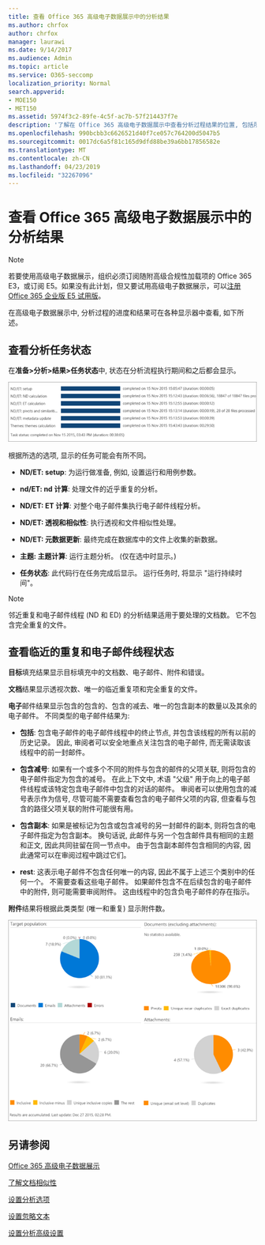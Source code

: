 ```yaml
---
title: 查看 Office 365 高级电子数据展示中的分析结果
ms.author: chrfox
author: chrfox
manager: laurawi
ms.date: 9/14/2017
ms.audience: Admin
ms.topic: article
ms.service: O365-seccomp
localization_priority: Normal
search.appverid:
- MOE150
- MET150
ms.assetid: 5974f3c2-89fe-4c5f-ac7b-57f214437f7e
description: '了解在 Office 365 高级电子数据展示中查看分析过程结果的位置, 包括所显示的任务选项的定义。  '
ms.openlocfilehash: 990bcbb3c6626521d40f7ce057c764200d5047b5
ms.sourcegitcommit: 0017dc6a5f81c165d9dfd88be39a6bb17856582e
ms.translationtype: MT
ms.contentlocale: zh-CN
ms.lasthandoff: 04/23/2019
ms.locfileid: "32267096"
---
```

# <a name="view-analyze-results-in-office-365-advanced-ediscovery"></a>查看 Office 365 高级电子数据展示中的分析结果

> [!NOTE]
> 若要使用高级电子数据展示，组织必须订阅随附高级合规性加载项的 Office 365 E3，或订阅 E5。如果没有此计划，但又要试用高级电子数据展示，可以[注册 Office 365 企业版 E5 试用版](https://go.microsoft.com/fwlink/p/?LinkID=698279)。 
  
在高级电子数据展示中, 分析过程的进度和结果可在各种显示器中查看, 如下所述。
  
## <a name="view-analyze-task-status"></a>查看分析任务状态

在**准备\>分析\>结果\>任务状态**中, 状态在分析流程执行期间和之后都会显示。 
  
![分析任务状态](media/d0372978-ce08-4f4e-a1fc-aa918ae44364.png)
  
根据所选的选项, 显示的任务可能会有所不同。 
  
- **ND/ET: setup**: 为运行做准备, 例如, 设置运行和用例参数。
    
- **nd/ET: nd 计算**: 处理文件的近乎重复的分析。
    
- **ND/ET: ET 计算**: 对整个电子邮件集执行电子邮件线程分析。
    
- **ND/ET: 透视和相似性**: 执行透视和文件相似性处理。
    
- **ND/ET: 元数据更新**: 最终完成在数据库中的文件上收集的新数据。
    
- **主题: 主题计算**: 运行主题分析。 (仅在选中时显示。)
    
- **任务状态**: 此代码行在任务完成后显示。 运行任务时, 将显示 "运行持续时间"。
    
> [!NOTE]
> 邻近重复和电子邮件线程 (ND 和 ED) 的分析结果适用于要处理的文档数。 它不包含完全重复的文件。 
  
## <a name="view-near-duplicates-and-email-threads-status"></a>查看临近的重复和电子邮件线程状态

**目标**填充结果显示目标填充中的文档数、电子邮件、附件和错误。 
  
**文档**结果显示透视次数、唯一的临近重复项和完全重复的文件。 
  
**电子**邮件结果显示包含的包含的、包含的减去、唯一的包含副本的数量以及其余的电子邮件。 不同类型的电子邮件结果为: 
  
- **包括**: 包含电子邮件的电子邮件线程中的终止节点, 并包含该线程的所有以前的历史记录。 因此, 审阅者可以安全地重点关注包含的电子邮件, 而无需读取该线程中的前一封邮件。 
    
- **包含减号**: 如果有一个或多个不同的附件与包含的邮件的父项关联, 则将包含的电子邮件指定为包含的减号。 在此上下文中, 术语 "父级" 用于向上的电子邮件线程或该特定包含电子邮件中包含的对话的邮件。 审阅者可以使用包含的减号表示作为信号, 尽管可能不需要查看包含的电子邮件父项的内容, 但查看与包含的路径父项关联的附件可能很有用。 
    
- **包含副本**: 如果是被标记为包含或包含减号的另一封邮件的副本, 则将包含的电子邮件指定为包含副本。 换句话说, 此邮件与另一个包含邮件具有相同的主题和正文, 因此共同驻留在同一节点中。 由于包含副本邮件包含相同的内容, 因此通常可以在审阅过程中跳过它们。 
    
- **rest**: 这表示电子邮件不包含任何唯一的内容, 因此不属于上述三个类别中的任何一个。 不需要查看这些电子邮件。 如果邮件包含不在后续包含的电子邮件中的附件, 则可能需要审阅附件。 这由线程中的包含负电子邮件的存在指示。
    
**附件**结果将根据此类类型 (唯一和重复) 显示附件数。 
  
![近似重复和电子邮件线程](media/54491303-0ee3-4739-b42e-d1ee486842fd.png)
  
## <a name="see-also"></a>另请参阅

[Office 365 高级电子数据展示](office-365-advanced-ediscovery.md)
  
[了解文档相似性](understand-document-similarity-in-advanced-ediscovery.md)
  
[设置分析选项](set-analyze-options-in-advanced-ediscovery.md)
  
[设置忽略文本](set-ignore-text-in-advanced-ediscovery.md)
  
[设置分析高级设置](view-analyze-results-in-advanced-ediscovery.md)


